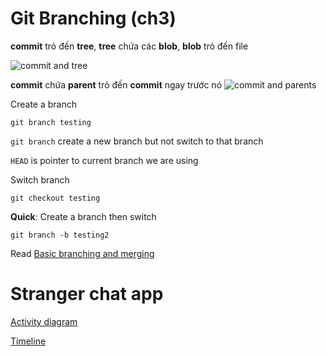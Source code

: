 # Git Branching (ch3)

__commit__ trỏ đến __tree__, __tree__ chứa các __blob__, __blob__ trỏ đến file

![commit and tree](https://git-scm.com/book/en/v2/images/commit-and-tree.png)

__commit__ chứa __parent__ trỏ đến __commit__ ngay trước nó
![commit and parents](https://git-scm.com/book/en/v2/images/commits-and-parents.png)

Create a branch
```
git branch testing
```

`git branch` create a new branch but not switch to that branch

`HEAD` is pointer to current branch we are using

Switch branch
```
git checkout testing
```

__Quick__: Create a branch then switch
```
git branch -b testing2
```

Read [Basic branching and merging](https://git-scm.com/book/en/v2/Git-Branching-Basic-Branching-and-Merging)

# Stranger chat app

[Activity diagram](https://github.com/1612180/chat_stranger_doc/tree/master/diagram/activity)

[Timeline](https://github.com/1612180/chat_stranger_doc/blob/master/timeline.md)